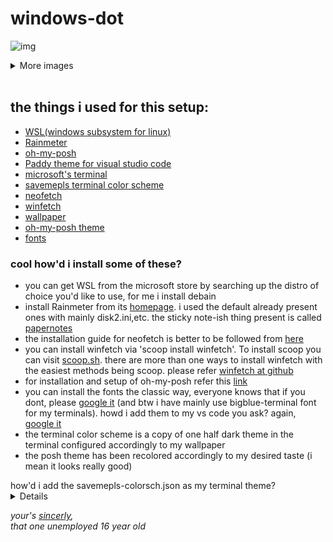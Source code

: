 # windows-dot

![img](https://github.com/blue-clouds4/windows-dot/blob/main/images/coolpc.png?raw=true)

<details>

  <summary>More images</summary>
  
  <img src="https://github.com/blue-clouds4/windows-dot/blob/main/images/coolpc2.png?raw=true" alt="coolpc2" width="400"/>
  
  <br>

  <img src="https://github.com/blue-clouds4/windows-dot/blob/main/images/coolpc3.png?raw=true" alt="coolpc3" width="400"/>

</details>

<br>

## the things i used for this setup:

- [WSL(windows subsystem for linux)](https://learn.microsoft.com/en-us/windows/wsl/about)
- [Rainmeter](https://www.rainmeter.net/)
- [oh-my-posh](https://ohmyposh.dev/)
- [Paddy theme for visual studio code](https://marketplace.visualstudio.com/items?itemName=yile-ou.paddy-color-theme)
- [microsoft's terminal](https://github.com/microsoft/terminal)
- [savemepls terminal color scheme](https://github.com/blue-clouds4/windows-dot/main/savemepls-colorsch.json)
- [neofetch](https://github.com/dylanaraps/neofetch)
- [winfetch](https://github.com/lptstr/winfetch)
- [wallpaper](https://github.com/blue-clouds4/windows-dot/blob/main/images/wallpaper.png?raw=true)
- [oh-my-posh theme](https://github.com/blue-clouds4/windows-dot/blob/main/posh/themes.omp.json)
- [fonts](https://github.com/blue-clouds4/windows-dot/main/fonts)

### cool how'd i install some of these?

- you can get WSL from the microsoft store by searching up the distro of choice you'd like to use, for me i install debain
- install Rainmeter from its [homepage](https://www.rainmeter.net/). i used the default already present ones with mainly disk2.ini,etc. the sticky note-ish thing present is called [papernotes](https://visualskins.com/skin/paper-notes)
- the installation guide for neofetch is better to be followed from [here](https://github.com/dylanaraps/neofetch/wiki/Installation)
- you can install winfetch via 'scoop install winfetch'. To install scoop you can visit [scoop.sh](https://scoop.sh/). there are more than one ways to install winfetch with the easiest methods being scoop. please refer [winfetch at github](https://github.com/lptstr/winfetch)
- for installation and setup of oh-my-posh refer this [link](https://www.youtube.com/watch?v=lxNLJsDKyU4&pp=0gcJCX4JAYcqIYzv)
- you can install the fonts the classic way, everyone knows that if you dont, please [google it](https://www.google.co.in/) (and btw i have mainly use bigblue-terminal font for my terminals). howd i add them to my vs code you ask? again, [google it](https://www.google.co.in/)
- the terminal color scheme is a copy of one half dark theme in the terminal configured accordingly to my wallpaper
- the posh theme has been recolored accordingly to my desired taste (i mean it looks really good)

<summary>how'd i add the savemepls-colorsch.json as my terminal theme?</summary>

<details>
you go to the settings in your windows terminal,thats what i used and made the theme for. if you're using any other terminal you're on you're [own](https://cdn-useast1.kapwing.com/static/templates/buddy-christ-meme-template-full-e34c6303.webp).

<br>

- get to the settings in the terminal. here's an image below for the ones who dont know where and how to find it
![img](https://github.com/blue-clouds4/windows-dot/blob/main/images/nowwehavejoinedthechurchandthestate/brolacks.png?raw=true)
-now get to the lower right corner of the screen to find "Open JSON file". here's again an image that no one asked for
![img](https://github.com/blue-clouds4/windows-dot/blob/main/images/nowwehavejoinedthechurchandthestate/open-Json-file.png?raw=true)
-add the [color scheme](https://github.com/blue-clouds4/windows-dot/main/images/nowwehavejoinedthechurchandthestate/savemepls-colorsch.json) under schemes[] as shown in the picture below
![img](https://github.com/blue-clouds4/windows-dot/main/images/nowwehavejoinedthechurchandthestate/settings.json.png)

</details>

<i>your's [sincerly](https://www.youtube.com/watch?v=dQw4w9WgXcQ),</i>
<br>
              <i>that one unemployed 16 year old</i>